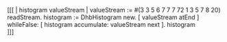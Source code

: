 [[[
| histogram valueStream |
	valueStream := #(3 3 5 6 7 7 7 72  1 3  5 7 8 20) readStream.
      histogram := DhbHistogram new.
      [ valueStream atEnd ]
		whileFalse: [ histogram accumulate: valueStream next ].
histogram			
]]]